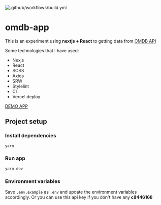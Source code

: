 ![.github/workflows/build.yml](https://github.com/joaopereirawd/omdb-app/workflows/.github/workflows/build.yml/badge.svg)

# omdb-app
This is an experiment using **nextjs + React** to getting data from [OMDB API](http://www.omdbapi.com/)

Some technologies that I have used:
- Nexjs
- React
- SCSS
- Axios
- SRW 
- Stylelint
- CI
- Vercel deploy

[DEMO APP](https://omdb-app-tau.vercel.app/)

## Project setup

### Install dependencies

```bash
yarn
```

### Run app

```bash
yarn dev
```

### Environment variables

Save `.env.example` as `.env` and update the environment variables accordingly. Or you can use this api key if you don't have any **c8446168**
